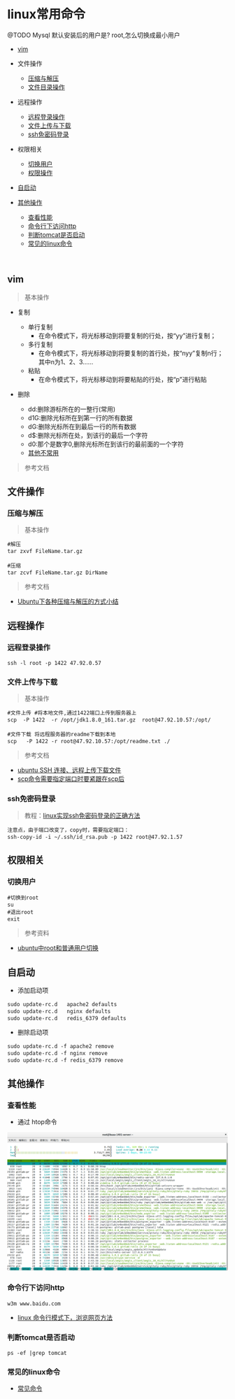 # linux常用命令


@TODO Mysql 默认安装后的用户是? root,怎么切换成最小用户



* [vim](#vim)
* 文件操作
    * [压缩与解压](#压缩与解压)
    * [文件目录操作]()

* 远程操作    
    * [远程登录操作](#远程登录操作)
    * [文件上传与下载](#文件上传与下载)
    * [ssh免密码登录](#ssh免密码登录)
    
* 权限相关
    * [切换用户](#切换用户)
    * [权限操作]()    
    
* [自启动](#自启动)    
    
    
* [其他操作](#其他操作)
    * [查看性能](#查看性能)
    * [命令行下访问http](#命令行下访问http)
    * [判断tomcat是否启动](#判断tomcat是否启动)
    * [常见的linux命令](#常见的linux命令) 

<br>


## vim 

> 基本操作

* 复制
    * 单行复制
        * 在命令模式下，将光标移动到将要复制的行处，按“yy”进行复制；
    * 多行复制
        * 在命令模式下，将光标移动到将要复制的首行处，按“nyy”复制n行；其中n为1、2、3……
    * 粘贴
        * 在命令模式下，将光标移动到将要粘贴的行处，按“p”进行粘贴         

* 删除
    * dd:删除游标所在的一整行(常用)
    * d1G:删除光标所在到第一行的所有数据
    * dG:删除光标所在到最后一行的所有数据
    * d$:删除光标所在处，到该行的最后一个字符
    * d0:那个是数字0,删除光标所在到该行的最前面的一个字符
    * [其他不常用](https://blog.csdn.net/chenyoper/article/details/78260007)

> 参考文档



## 文件操作

### 压缩与解压

> 基本操作

    #解压
    tar zxvf FileName.tar.gz
    
    #压缩
    tar zcvf FileName.tar.gz DirName    


> 参考文档

* [Ubuntu下各种压缩与解压的方式小结](http://www.jb51.net/article/112207.htm)



## 远程操作  


### 远程登录操作

    ssh -l root -p 1422 47.92.0.57


### 文件上传与下载

> 基本操作

    #文件上传 #将本地文件,通过1422端口上传到服务器上
    scp  -P 1422  -r /opt/jdk1.8.0_161.tar.gz  root@47.92.10.57:/opt/

    #文件下载 将远程服务器的readme下载到本地
    scp   -P 1422 -r root@47.92.10.57:/opt/readme.txt ./


> 参考文档

* [ubuntu SSH 连接、远程上传下载文件](https://www.cnblogs.com/qinduanyinghua/p/7152812.html)
* [scp命令需要指定端口时要紧跟在scp后](https://www.cnblogs.com/jixingke/p/6213074.html)


### ssh免密码登录

> 教程：[linux实现ssh免密码登录的正确方法](https://jingyan.baidu.com/article/c275f6ba08267ae33c756758.html)

    注意点，由于端口改变了，copy时，需要指定端口：
    ssh-copy-id -i ~/.ssh/id_rsa.pub -p 1422 root@47.92.1.57







## 权限相关

### 切换用户

    #切换到root
    su
    #退出root 
    exit 

> 参考资料

* [ubuntu中root和普通用户切换](https://blog.csdn.net/u011484045/article/details/52108692)



## 自启动

* 添加启动项

```youtrack
sudo update-rc.d   apache2 defaults  
sudo update-rc.d   nginx defaults  
sudo update-rc.d   redis_6379 defaults  
```

* 删除启动项


```youtrack
sudo update-rc.d -f apache2 remove  
sudo update-rc.d -f nginx remove  
sudo update-rc.d -f redis_6379 remove  
```




## 其他操作

### 查看性能

* 通过 htop命令

![alt](imgs/htop.png)

### 命令行下访问http

    w3m www.baidu.com

* [linux 命令行模式下，浏览网页方法](https://blog.csdn.net/qq_35346390/article/details/76066326)

### 判断tomcat是否启动

    ps -ef |grep tomcat

### 常见的linux命令

* [常见命令](https://zhidao.baidu.com/question/919345359486228339.html)

